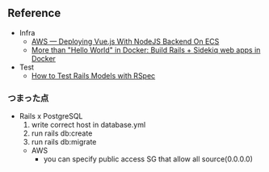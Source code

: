 

## Reference

- Infra
  - [AWS — Deploying Vue.js With NodeJS Backend On ECS](https://medium.com/bb-tutorials-and-thoughts/aws-deploying-vue-js-with-nodejs-backend-on-ecs-cd3c3740b0a)
  - [More than "Hello World" in Docker: Build Rails + Sidekiq web apps in Docker](https://dev.to/raphael_jambalos/more-than-hello-world-in-docker-run-rails-sidekiq-web-apps-in-docker-1b37)
- Test
  - [How to Test Rails Models with RSpec](https://semaphoreci.com/community/tutorials/how-to-test-rails-models-with-rspec)


### つまった点

- Rails x PostgreSQL
  1. write correct host in database.yml
  2. run rails db:create
  3. run rails db:migrate
  - AWS
    - you can specify public access SG that allow all source(0.0.0.0)

